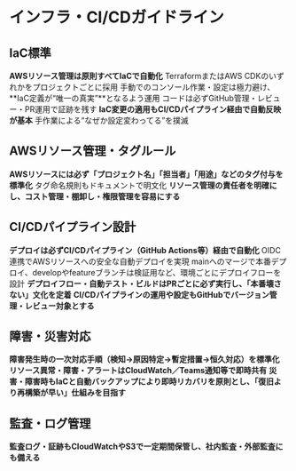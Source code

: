 # インフラ・CI/CDガイドライン

## IaC標準
**AWSリソース管理は原則すべてIaCで自動化**
TerraformまたはAWS CDKのいずれかをプロジェクトごとに採用
手動でのコンソール作業・設定は極力避け、**IaC定義が“唯一の真実”**となるよう運用
コードは必ずGitHub管理・レビュー・PR運用で証跡を残す
**IaC変更の適用もCI/CDパイプライン経由で自動反映が基本**
手作業による“なぜか設定変わってる”を撲滅

## AWSリソース管理・タグルール
**AWSリソースには必ず「プロジェクト名」「担当者」「用途」などのタグ付与を標準化**
タグ命名規則もドキュメントで明文化
**リソース管理の責任者を明確にし、コスト管理・棚卸し・権限管理を容易にする**

## CI/CDパイプライン設計
**デプロイは必ずCI/CDパイプライン（GitHub Actions等）経由で自動化**
OIDC連携でAWSリソースへの安全な自動デプロイを実現
mainへのマージで本番デプロイ、developやfeatureブランチは検証用など、環境ごとにデプロイフローを設計
**デプロイフロー・自動テスト・ビルドはPRごとに必ず実行し、「本番壊さない」文化を定着**
**CI/CDパイプラインの運用や設定もGitHubでバージョン管理・レビュー対象とする**

## 障害・災害対応
**障害発生時の一次対応手順（検知→原因特定→暫定措置→恒久対応）を標準化**
**リソース異常・障害・アラートはCloudWatch／Teams通知等で即時共有**
**災害・障害時もIaCと自動バックアップにより即時リカバリを原則とし、「復旧より再構築が早い」仕組みを目指す**

## 監査・ログ管理
**監査ログ・証跡もCloudWatchやS3で一定期間保管し、社内監査・外部監査にも備える**
